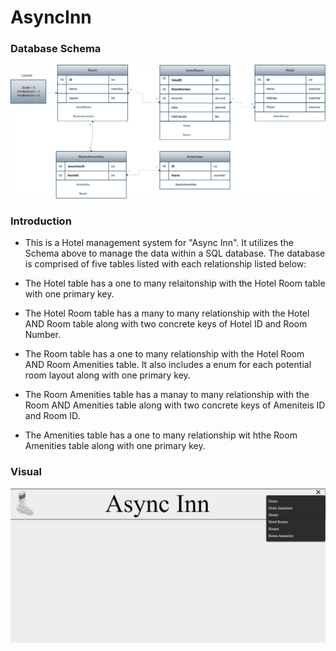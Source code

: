 # AsyncInn

### Database Schema 
![SCHEMA](https://github.com/ntibbals/AsyncInn/blob/master/Assets/SchemaAsyncInn.png)

### Introduction

- This is a Hotel management system for "Async Inn". It utilizes the Schema above to manage the data within a SQL database. The database is comprised of five tables listed with each relationship listed below:

- The Hotel table has a one to many relaitonship with the Hotel Room table with one primary key.
- The Hotel Room table has a many to many relationship with the Hotel AND Room table along with two concrete keys of Hotel ID and Room Number.
- The Room table has a one to many relationship with the Hotel Room AND Room Amenities table. It also includes a enum for each potential room layout along with one primary key.
- The Room Amenities table has a manay to many relationship with the Room AND Amenities table along with two concrete keys of Ameniteis ID and Room ID.
- The Amenities table has a one to many relationship wit hthe Room Amenities table along with one primary key.

### Visual
![SCHEMA](https://github.com/ntibbals/AsyncInn/blob/master/Assets/index.png)


